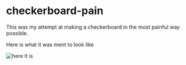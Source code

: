 # checkerboard-pain

This was my attempt at making a checkerboard in the most painful way possible.

Here is what it was ment to look like

![here it is](https://github/choiboi6789/checkerboard-pain/blob/main/preview.png)
